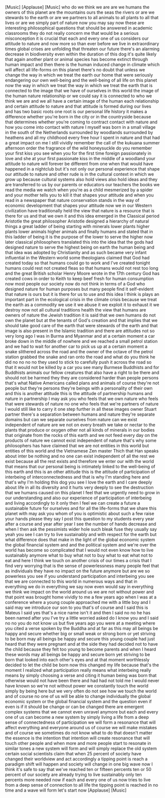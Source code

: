 
[Music]
[Applause]
[Music]
who do we think we are
are we humans the owners of this planet
are the mountains ours the seas the
rivers or are we
stewards to the earth or are we partners
to all animals to all plants to all that
lives or are we simply part of nature
now you may say now these are
interesting philosophical questions that
should be answered in academic
classrooms they do not really concern me
that would be a serious misconception it
is crucial that each and every one of us
considers our attitude to nature and now
more so than ever before we live in
extraordinary times global crises are
unfolding that threaten our future
there&#39;s an alarming decrease in
biodiversity even within the duration of
this dog it&#39;s quite likely that again
another plant or animal species has
become extinct through human impact and
then there is the human induced change
in climate which will affect all
life-forms on this planet there&#39;s no
doubt that unless we change the way in
which we treat the earth our home that
were seriously endangering our own
well-being and the well-being of all
life on this planet now the way in which
we treat the way in which we treat the
earth that is connected to the image
that we have of ourselves in this world
the image of the human nature
relationship or we could say it is
connected to who we think we are and we
all have a certain image of the human
each relationship and certain attitude
to nature and that attitude is formed
during our lives and has two basic roots
one root is our personal life history
it makes a difference whether you&#39;re
born in the city or in the countryside
because that determines whether you&#39;re
coming to contract contact with nature
and how you come into contact with
nature
I myself was born in a small village in
the south of the Netherlands surrounded
by woodlands surrounded by heathens and
all my childhood every free hour I spent
in nature and that had a great impact on
me I still vividly remember the call of
the kukuana summer afternoon order the
fragrance of the wild honeysuckle do you
remember your first kiss you see when
you for the first time foreign
passionately in love and she at your
first passionate kiss in the middle of a
woodland your attitude to nature will
forever be different from one when that
would have happened in a nightclub but
it&#39;s not only our personal experience
that shape our attitude to nature and
other rude is in the cultural context in
which we grow up because cultural
systems also hold views also hold ideas
and they are transferred to us by our
parents or educators our teachers the
books we read the media we watch when
you&#39;re as a child mesmerized by a spider
and your mother tells you to kill it
that shapes your attitude and when you
read in a newspaper that nature
conservation stands in the way of
economic development that shapes your
attitude now we in our Western
civilization have traditionally held the
view that nature is a resource that is
there for us and that we own it and this
idea emerged in the Classical period
Aristotle the great philosopher
Aristotle designed a hierarchy of
natural things a great ladder of being
starting with minerals lower plants
higher plants lower animals higher
animals and finally humans and stated
that in this ladder of being it is the
purpose of the lower to serve the higher
now later classical philosophers
translated this into the idea that the
gods had designed nature to serve the
highest being on earth
the human being and that idea was
adopted by Christianity and as such
became very infant influential in the
Western world some theologians claimed
that God had created today so that
humans could go to work and I&#39;ve created
tonight humans could rest not created
fleas so that humans would not rest too
long and the great British scholar Henry
Moore wrote in the 17th century God has
created cows in order to Keith to keep
beef fresh for human consumption
now most people our society now do not
think in terms of a God who designed
nature for human purposes but many
people find it self-evident that nature
is ours but it is there for us to use
and this idea I think is plays an
important part in the ecological crisis
in the climate crisis because we treat
the earth as a commodity we use it we
abuse it we exploit it to exhaust it we
destroy now not all cultural traditions
health the view that humans are owners
of nature the Jewish tradition it is
said that we own humans do not own the
planet but at the tenants of God&#39;s
creation and that implies that we should
take good care of the earth that were
stewards of the earth and that image is
also present in the Islamic tradition
and there are attitudes not so very long
ago I was in Burma and Myanmar and at a
certain moment a car broke down in the
middle of nowhere and we reached a small
petrol station and we had to wait for
another car to pick us up at a certain
moment a snake slithered across the road
and the owner of the octave of the
petrol station grabbed the snake and ran
onto the road and what do you think he
did no no no no they used to stick to
carefully push it across the road so
that it would not be killed by a car you
see many Burmese Buddhists and for
Buddhists animals our fellow creatures
that also have a right to be there and
should not be harmed
they they are considered
harder than people persons that&#39;s what
Native Americans called plans and
animals of course they&#39;re not people but
they&#39;re persons
they&#39;re beings with a personality of
their own and this is another attitude
this is the attitude of partnership
humans and nature in partnership I may
ask you who feels that we own nature who
feels that were stewards of nature no
one who feels that we&#39;re partners of
nature I would still like to carry it
one step further in all these images
owner Stuart partner there&#39;s a
separation between humans and nature
they&#39;re separate domains but can we
separate ourselves from nature can we
exist independent of nature are we not
on every breath we take or nectar to the
plants that produce or oxygen other not
all kinds of minerals in our bodies that
originate from the rocks of this earth
and we not feed every day on the
products of nature we cannot exist
independent of nature that&#39;s why some
philosophers has have claimed that we
are not entities in this world but
entities of this world and the
Vietnamese Zen master Thich that Han
speaks about inter be nothing and no one
can exist independent of all the rest we
exist because all the rest exists and
therefore we enter our with the world
that means that our personal being is
intimately linked to the well-being of
this earth and this is an other attitude
this is the attitude of participation of
interbeing of interconnectedness and
that is why I&#39;m standing here and that&#39;s
why I&#39;m holding this dog you see I love
the earth and I care deeply about life
in all its diversity and it hurts very
deeply to see the destruction that we
humans caused on this planet I feel that
we urgently need to grow in our
understanding and also our experience of
participation of interbeing
and living accordingly to it only then I
feel we can create a future a
sustainable future for ourselves and for
all the life-forms that we share this
planet with may ask you whom of you is
optimistic about such a few
raise your hands please
they say I post this question to my
students every year after a course and
year after year I see the number of
hands decrease and when I then ask the
pessimists wider hole such bleak fuse
they usually say yeah you see I can try
to live sustainably and with respect for
the earth but what difference does that
make
in the light of the global economic
system the global financial system and
and the political system and we&#39;re over
the world has become so complicated that
I would not even know how to live
sustainably anymore what to buy what not
to buy what to eat what not to eat and
here I think we touch on another crisis
of our times a crisis that I find very
worrying that is the sense of
powerlessness many people feel that as
individuals they have no impact on the
future anymore but are we so powerless
you see if you understand participation
and interbeing
you see that we are connected to this
world in numerous ways and that in
everything we do in everything we say
now even would say in everything we
think we impact on the world around us
we are not without power and that point
was brought home vividly to me a few
years ago when I was at a conference
where a young couple approached me with
a little boy and I said may we introduce
our son to you that&#39;s of course and I
said this is Mateus I said yes that&#39;s a
nice name isn&#39;t it and then I said no no
he has been named after you I&#39;ve try a
little worried asked do I know you and I
said no no you do not know us but five
years ago you were at a meeting where
you cited a verse spoken by the Buddha
and at far as this may all beings be
happy and secure whether big or small
weak or strong born or yet striving to
be born may all beings be happy and
secure this young couple had just heard
that they were pregnant
and at the side they had decided not to
have the child because they felt too
young to become parents and when I heard
these words may all beings be happy and
secure born yet striving to be born that
looked into each other&#39;s eyes and at
that moment worthlessly decided to let
the child be born now this changed my
life because that&#39;s the moment I
realized what participation really means
what interbeing really means by simply
choosing a verse and citing it human
being was born that otherwise would not
have been there and had had not told me
I would never have known so we&#39;re not
without power we constantly touch the
world simply by being here but we very
often do not see how we touch the world
and of course no one of us will be able
to change individually the global
economic system or the global financial
system and the question even if even is
if it should be change or can be changed
there are emergent complex systems that
we cannot even unravel anymore but each
and every one of us can become a new
system by simply living a life from a
deep sense of connectedness of
participation we will form a resonance
that will affect everything and everyone
around us of course we will make
mistakes and of course we sometimes do
not know what to do that doesn&#39;t matter
the essence is the intention that
intention will create resonance that
will touch other people and when more
and more people start to resonate in
similar tones a new system will form and
will simply replace the old system
certain social scientists claim that
when 25 percent of society have changed
their worldview and act accordingly a
tipping point is reach a paradigm shift
will happen and society will change in
one big wave now I think it&#39;s safe to
say that we&#39;ve reached
ten or fifteen percents ten or 50
percent of our society are already
trying to live sustainably only ten
percents more needed now if each and
every one of us now tries to live from a
deep sense of connection to all life the
tipping point is reached in no time and
a wave will form let&#39;s start now
[Applause]
[Music]
